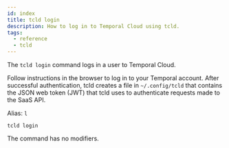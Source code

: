 ```yaml
---
id: index
title: tcld login
description: How to log in to Temporal Cloud using tcld.
tags:
  - reference
  - tcld
---
```


The `tcld login` command logs in a user to Temporal Cloud.

Follow instructions in the browser to log in to your Temporal account.
After successful authentication, tcld creates a file in `~/.config/tcld` that contains the JSON web token (JWT) that tcld uses to authenticate requests made to the SaaS API.

Alias: `l`

`tcld login`

The command has no modifiers.

